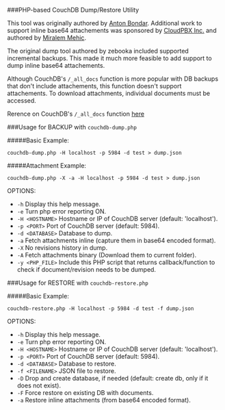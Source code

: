 ###PHP-based CouchDB Dump/Restore Utility

This tool was originally authored by [Anton Bondar](https://github.com/zebooka). Additional work to support inline base64 attachements was sponsored by [CloudPBX Inc.](http://cloudpbx.ca) and authored by [Miralem Mehic](https://github.com/mickeyze).

The original dump tool authored by zebooka included supported incremental backups. This made it much more feasible to add support to dump inline base64 attachements. 

Although CouchDB's  `/_all_docs` function is more popular with DB backups that don't include attachements, this function doesn't support attachements. To download attachments, individual documents must be accessed.

Rerence on CouchDB's  `/_all_docs` function [here ](http://docs.couchdb.org/en/latest/api/database/bulk-api.html) 

###Usage for BACKUP with `couchdb-dump.php`

#####Basic Example: 

`couchdb-dump.php -H localhost -p 5984 -d test > dump.json`

#####Attachment Example: 

`couchdb-dump.php -X -a -H localhost -p 5984 -d test > dump.json`

OPTIONS:

* `-h`                 Display this help message.
* `-e`                 Turn php error reporting ON.
* `-H <HOSTNAME>`      Hostname or IP of CouchDB server (default: 'localhost').
* `-p <PORT>`          Port of CouchDB server (default: 5984).
* `-d <DATABASE>`      Database to dump.
* `-a`                 Fetch attachments inline (capture them in base64 encoded format).
* `-X`                 No revisions history in dump.
* `-A`                Fetch attachments binary (Download them to current folder).
* `-y <PHP_FILE>`      Include this PHP script that returns callback/function to check if document/revision needs to be dumped.

###Usage for RESTORE with `couchdb-restore.php`

#####Basic Example: 

`couchdb-restore.php -H localhost -p 5984 -d test -f dump.json`

OPTIONS:

* `-h` Display this help message.
* `-e`                 Turn php error reporting ON.
* `-H <HOSTNAME>`      Hostname or IP of CouchDB server (default: 'localhost').
* `-p <PORT>`          Port of CouchDB server (default: 5984).
* `-d <DATABASE>`      Database to restore.
* `-f <FILENAME>`      JSON file to restore.
* `-D`                 Drop and create database, if needed 
(default: create db, only if it does not exist).
* `-F`                 Force restore on existing DB with documents.
* `-a`                 Restore inline attachments (from base64 encoded format).

